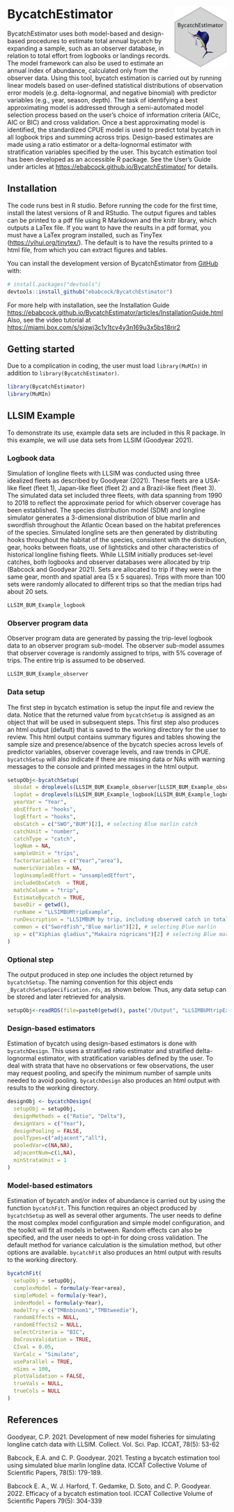 
<!-- README.md is generated from README.Rmd. Please edit that file -->

# BycatchEstimator <img src="man/figures/imgfile.png" align="right" width="120"/>

<!-- badges: start -->
<!-- badges: end -->

BycatchEstimator uses both model-based and design-based procedures to
estimate total annual bycatch by expanding a sample, such as an observer
database, in relation to total effort from logbooks or landings records.
The model framework can also be used to estimate an annual index of
abundance, calculated only from the observer data. Using this tool,
bycatch estimation is carried out by running linear models based on
user-defined statistical distributions of observation error models
(e.g. delta-lognormal, and negative binomial) with predictor variables
(e.g., year, season, depth). The task of identifying a best
approximating model is addressed through a semi-automated model
selection process based on the user’s choice of information criteria
(AICc, AIC or BIC) and cross validation. Once a best approximating model
is identified, the standardized CPUE model is used to predict total
bycatch in all logbook trips and summing across trips. Design-based
estimates are made using a ratio estimator or a delta-lognormal
estimator with stratification variables specified by the user. This
bycatch estimation tool has been developed as an accessible R package.
See the User’s Guide under articles at
<https://ebabcock.github.io/BycatchEstimator/> for details.

## Installation

The code runs best in R studio. Before running the code for the first
time, install the latest versions of R and RStudio. The output figures
and tables can be printed to a pdf file using R Markdown and the knitr
library, which outputs a LaTex file. If you want to have the results in
a pdf format, you must have a LaTex program installed, such as TinyTex
(<https://yihui.org/tinytex/>). The default is to have the results
printed to a html file, from which you can extract figures and tables.

You can install the development version of BycatchEstimator from
[GitHub](https://github.com/) with:

``` r
# install.packages("devtools")
devtools::install_github("ebabcock/BycatchEstimator")
```

For more help with installation, see the Installation Guide
<https://ebabcock.github.io/BycatchEstimator/articles/InstallationGuide.html>
Also, see the video tutorial at
<https://miami.box.com/s/sjqwj3c1v1tcv4y3n169u3x5bs18rir2>

## Getting started

Due to a complication in coding, the user must load `library(MuMIn)` in
addition to `library(BycatchEstimator)`.

``` r
library(BycatchEstimator)
library(MuMIn)
```

## LLSIM Example

To demonstrate its use, example data sets are included in this R
package. In this example, we will use data sets from LLSIM (Goodyear
2021).

### Logbook data

Simulation of longline fleets with LLSIM was conducted using three
idealized fleets as described by Goodyear (2021). These fleets are a
USA-like fleet (fleet 1), Japan-like fleet (fleet 2) and a Brazil-like
fleet (fleet 3). The simulated data set included three fleets, with data
spanning from 1990 to 2018 to reflect the approximate period for which
observer coverage has been established. The species distribution model
(SDM) and longline simulator generates a 3-dimensional distribution of
blue marlin and swordfish throughout the Atlantic Ocean based on the
habitat preferences of the species. Simulated longline sets are then
generated by distributing hooks throughout the habitat of the species,
consistent with the distribution, gear, hooks between floats, use of
lightsticks and other characteristics of historical longline fishing
fleets. While LLSIM initially produces set-level catches, both logbooks
and observer databases were allocated by trip (Babcock and Goodyear
2021). Sets are allocated to trip if they were in the same gear, month
and spatial area (5 x 5 squares). Trips with more than 100 sets were
randomly allocated to different trips so that the median trips had about
20 sets.

``` r
LLSIM_BUM_Example_logbook
```

### Observer program data

Observer program data are generated by passing the trip-level logbook
data to an observer program sub-model. The observer sub-model assumes
that observer coverage is randomly assigned to trips, with 5% coverage
of trips. The entire trip is assumed to be observed.

``` r
LLSIM_BUM_Example_observer
```

### Data setup

The first step in bycatch estimation is setup the input file and review
the data. Notice that the returned value from `bycatchSetup` is assigned
as an object that will be used in subsequent steps. This first step also
produces an html output (default) that is saved to the working directory
for the user to review. This html output contains summary figures and
tables showing the sample size and presence/absence of the bycatch
species across levels of predictor variables, observer coverage levels,
and raw trends in CPUE. `bycatchSetup` will also indicate if there are
missing data or NAs with warning messages to the console and printed
messages in the html output.

``` r
setupObj<-bycatchSetup(
  obsdat = droplevels(LLSIM_BUM_Example_observer[LLSIM_BUM_Example_observer$Year>2010 &LLSIM_BUM_Example_observer$fleet==2,]),
  logdat = droplevels(LLSIM_BUM_Example_logbook[LLSIM_BUM_Example_logbook$Year>2010 & LLSIM_BUM_Example_logbook$fleet==2,]),
  yearVar = "Year",
  obsEffort = "hooks",
  logEffort = "hooks",
  obsCatch = c("SWO","BUM")[2], # selecting Blue marlin catch
  catchUnit = "number",
  catchType = "catch",
  logNum = NA,
  sampleUnit = "trips",
  factorVariables = c("Year","area"),
  numericVariables = NA,
  logUnsampledEffort = "unsampledEffort",
  includeObsCatch  = TRUE,
  matchColumn = "trip",
  EstimateBycatch = TRUE,
  baseDir = getwd(),
  runName = "LLSIMBUMtripExample",
  runDescription = "LLSIMBUM by trip, including observed catch in totals",
  common = c("Swordfish","Blue marlin")[2], # selecting Blue marlin
  sp = c("Xiphias gladius","Makaira nigricans")[2] # selecting Blue marlin
)
```

### Optional step

The output produced in step one includes the object returned by
`bycatchSetup`. The naming convention for this object ends
`_BycatchSetupSpecification.rds`, as shown below. Thus, any data setup
can be stored and later retrieved for analysis.

``` r
setupObj<-readRDS(file=paste0(getwd(), paste("/Output", "LLSIMBUMtripExample"),"/", Sys.Date(),"_BycatchSetupSpecification.rds"))
```

### Design-based estimators

Estimation of bycatch using design-based estimators is done with
`bycatchDesign`. This uses a stratified ratio estimator and stratified
delta-lognormal estimator, with stratification variables defined by the
user. To deal with strata that have no observations or few observations,
the user may request pooling, and specify the minimum number of sample
units needed to avoid pooling. `bycatchDesign` also produces an html
output with results to the working directory.

``` r
designObj <- bycatchDesign(
  setupObj = setupObj,
  designMethods = c("Ratio", "Delta"),
  designVars = c("Year"),
  designPooling = FALSE,
  poolTypes=c("adjacent","all"),
  pooledVar=c(NA,NA),
  adjacentNum=c(1,NA),
  minStrataUnit = 1
)
```

### Model-based estimators

Estimation of bycatch and/or index of abundance is carried out by using
the function `bycatchFit`. This function requires an object produced by
`bycatchSetup` as well as several other arguments. The user needs to
define the most complex model configuration and simple model
configuration, and the toolkit will fit all models in between. Random
effects can also be specified, and the user needs to opt-in for doing
cross validation. The default method for variance calculation is the
simulation method, but other options are available. `bycatchFit` also
produces an html output with results to the working directory.

``` r
bycatchFit(
  setupObj = setupObj,
  complexModel = formula(y~Year+area),
  simpleModel = formula(y~Year),
  indexModel = formula(y~Year),
  modelTry = c("TMBnbinom1","TMBtweedie"),
  randomEffects = NULL,
  randomEffects2 = NULL,
  selectCriteria = "BIC",
  DoCrossValidation = TRUE,
  CIval = 0.05,
  VarCalc = "Simulate",
  useParallel = TRUE,
  nSims = 100,
  plotValidation = FALSE,
  trueVals = NULL,
  trueCols = NULL
)
```

## References

Goodyear, C.P. 2021. Development of new model fisheries for simulating
longline catch data with LLSIM. Collect. Vol. Sci. Pap. ICCAT, 78(5):
53-62

Babcock, E.A. and C. P. Goodyear. 2021. Testing a bycatch estimation
tool using simulated blue marlin longline data. ICCAT Collective Volume
of Scientific Papers, 78(5): 179-189.

Babcock E. A., W. J. Harford, T. Gedamke, D. Soto, and C. P. Goodyear.
2022. Efficacy of a bycatch estimation tool. ICCAT Collective Volume of
Scientific Papers 79(5): 304-339
